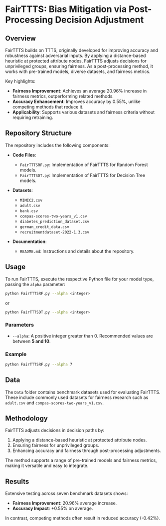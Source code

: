 # FairTTTS: Bias Mitigation via Post-Processing Decision Adjustment

## Overview
FairTTTS builds on TTTS, originally developed for improving accuracy and robustness against adversarial inputs. By applying a distance-based heuristic at protected attribute nodes, FairTTTS adjusts decisions for unprivileged groups, ensuring fairness. As a post-processing method, it works with pre-trained models, diverse datasets, and fairness metrics. 

Key highlights:
- **Fairness Improvement**: Achieves an average 20.96% increase in fairness metrics, outperforming related methods.
- **Accuracy Enhancement**: Improves accuracy by 0.55%, unlike competing methods that reduce it.
- **Applicability**: Supports various datasets and fairness criteria without requiring retraining.

## Repository Structure
The repository includes the following components:

- **Code Files**:
  - `FairTTTSRF.py`: Implementation of FairTTTS for Random Forest models.
  - `FairTTTSDT.py`: Implementation of FairTTTS for Decision Tree models.

- **Datasets**:
  - `MIMIC2.csv`
  - `adult.csv`
  - `bank.csv`
  - `compas-scores-two-years_v1.csv`
  - `diabetes_prediction_dataset.csv`
  - `german_credit_data.csv`
  - `recruitmentdataset-2022-1.3.csv`

- **Documentation**:
  - `README.md`: Instructions and details about the repository.


## Usage
To run FairTTTS, execute the respective Python file for your model type, passing the `alpha` parameter:
```bash
python FairTTTSRF.py --alpha <integer>
```
or
```bash
python FairTTTSDT.py --alpha <integer>
```

### Parameters
- `--alpha`: A positive integer greater than 0. Recommended values are between **5 and 10**.

### Example
```bash
python FairTTTSRF.py --alpha 7
```

## Data
The `Data` folder contains benchmark datasets used for evaluating FairTTTS. These include commonly used datasets for fairness research such as `adult.csv` and `compas-scores-two-years_v1.csv`.

## Methodology
FairTTTS adjusts decisions in decision paths by:
1. Applying a distance-based heuristic at protected attribute nodes.
2. Ensuring fairness for unprivileged groups.
3. Enhancing accuracy and fairness through post-processing adjustments.

The method supports a range of pre-trained models and fairness metrics, making it versatile and easy to integrate.

## Results
Extensive testing across seven benchmark datasets shows:
- **Fairness Improvement**: 20.96% average increase.
- **Accuracy Impact**: +0.55% on average.

In contrast, competing methods often result in reduced accuracy (-0.42%).

